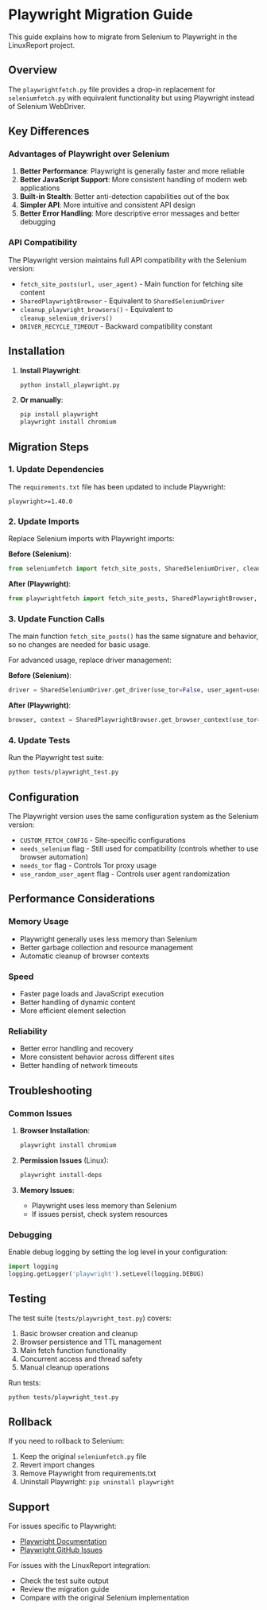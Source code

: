 # Playwright Migration Guide

This guide explains how to migrate from Selenium to Playwright in the LinuxReport project.

## Overview

The `playwrightfetch.py` file provides a drop-in replacement for `seleniumfetch.py` with equivalent functionality but using Playwright instead of Selenium WebDriver.

## Key Differences

### Advantages of Playwright over Selenium

1. **Better Performance**: Playwright is generally faster and more reliable
2. **Better JavaScript Support**: More consistent handling of modern web applications
3. **Built-in Stealth**: Better anti-detection capabilities out of the box
4. **Simpler API**: More intuitive and consistent API design
5. **Better Error Handling**: More descriptive error messages and better debugging

### API Compatibility

The Playwright version maintains full API compatibility with the Selenium version:

- `fetch_site_posts(url, user_agent)` - Main function for fetching site content
- `SharedPlaywrightBrowser` - Equivalent to `SharedSeleniumDriver`
- `cleanup_playwright_browsers()` - Equivalent to `cleanup_selenium_drivers()`
- `DRIVER_RECYCLE_TIMEOUT` - Backward compatibility constant

## Installation

1. **Install Playwright**:
   ```bash
   python install_playwright.py
   ```

2. **Or manually**:
   ```bash
   pip install playwright
   playwright install chromium
   ```

## Migration Steps

### 1. Update Dependencies

The `requirements.txt` file has been updated to include Playwright:
```
playwright>=1.40.0
```

### 2. Update Imports

Replace Selenium imports with Playwright imports:

**Before (Selenium)**:
```python
from seleniumfetch import fetch_site_posts, SharedSeleniumDriver, cleanup_selenium_drivers
```

**After (Playwright)**:
```python
from playwrightfetch import fetch_site_posts, SharedPlaywrightBrowser, cleanup_playwright_browsers
```

### 3. Update Function Calls

The main function `fetch_site_posts()` has the same signature and behavior, so no changes are needed for basic usage.

For advanced usage, replace driver management:

**Before (Selenium)**:
```python
driver = SharedSeleniumDriver.get_driver(use_tor=False, user_agent=user_agent)
```

**After (Playwright)**:
```python
browser, context = SharedPlaywrightBrowser.get_browser_context(use_tor=False, user_agent=user_agent)
```

### 4. Update Tests

Run the Playwright test suite:
```bash
python tests/playwright_test.py
```

## Configuration

The Playwright version uses the same configuration system as the Selenium version:

- `CUSTOM_FETCH_CONFIG` - Site-specific configurations
- `needs_selenium` flag - Still used for compatibility (controls whether to use browser automation)
- `needs_tor` flag - Controls Tor proxy usage
- `use_random_user_agent` flag - Controls user agent randomization

## Performance Considerations

### Memory Usage
- Playwright generally uses less memory than Selenium
- Better garbage collection and resource management
- Automatic cleanup of browser contexts

### Speed
- Faster page loads and JavaScript execution
- Better handling of dynamic content
- More efficient element selection

### Reliability
- Better error handling and recovery
- More consistent behavior across different sites
- Better handling of network timeouts

## Troubleshooting

### Common Issues

1. **Browser Installation**:
   ```bash
   playwright install chromium
   ```

2. **Permission Issues** (Linux):
   ```bash
   playwright install-deps
   ```

3. **Memory Issues**:
   - Playwright uses less memory than Selenium
   - If issues persist, check system resources

### Debugging

Enable debug logging by setting the log level in your configuration:
```python
import logging
logging.getLogger('playwright').setLevel(logging.DEBUG)
```

## Testing

The test suite (`tests/playwright_test.py`) covers:

1. Basic browser creation and cleanup
2. Browser persistence and TTL management
3. Main fetch function functionality
4. Concurrent access and thread safety
5. Manual cleanup operations

Run tests:
```bash
python tests/playwright_test.py
```

## Rollback

If you need to rollback to Selenium:

1. Keep the original `seleniumfetch.py` file
2. Revert import changes
3. Remove Playwright from requirements.txt
4. Uninstall Playwright: `pip uninstall playwright`

## Support

For issues specific to Playwright:
- [Playwright Documentation](https://playwright.dev/python/)
- [Playwright GitHub Issues](https://github.com/microsoft/playwright-python/issues)

For issues with the LinuxReport integration:
- Check the test suite output
- Review the migration guide
- Compare with the original Selenium implementation
